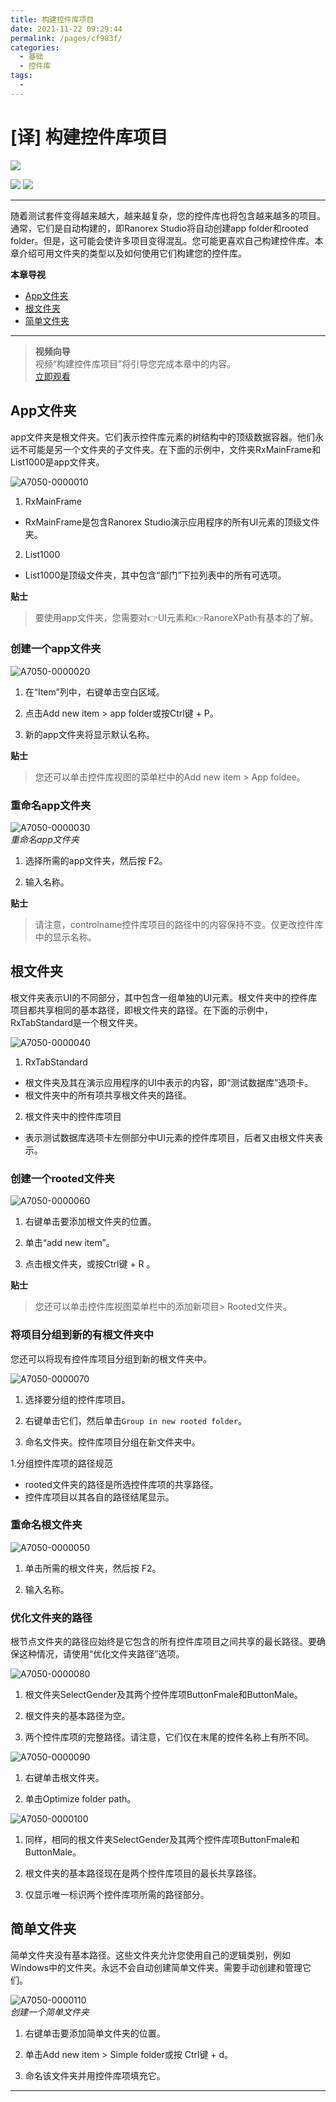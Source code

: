 ```yaml
---
title: 构建控件库项目
date: 2021-11-22 09:29:44
permalink: /pages/cf983f/
categories:
  - 基础
  - 控件库
tags:
  - 
---
```

# [译] 构建控件库项目
    

[![](https://img.shields.io/badge/OfficialPage-ClickMe-blue.svg?longCache=true&style=flat-square)][0]  

[![](https://img.shields.io/badge/Translator-TaylorTaurus-42B983.svg?longCache=true&style=flat-square)](https://github.com/taylortaurus) 
![](https://img.shields.io/badge/TranslateTime-2019年9月9日-green.svg?longCache=true&style=flat-square)

---
 随着测试套件变得越来越大，越来越复杂，您的控件库也将包含越来越多的项目。通常，它们是自动构建的，即Ranorex Studio将自动创建app folder和rooted folder。但是，这可能会使许多项目变得混乱。您可能更喜欢自己构建控件库。本章介绍可用文件夹的类型以及如何使用它们构建您的控件库。

 
**本章导视**


- [App文件夹](#App文件夹)
- [根文件夹](#根文件夹)
- [简单文件夹](#简单文件夹)



---

>**视频向导**      
视频“构建控件库项目”将引导您完成本章中的内容。    
[立即观看](https://www.youtube.com/embed/qYYEDzw1fuU)

## App文件夹
app文件夹是根文件夹。它们表示控件库元素的树结构中的顶级数据容器。他们永远不可能是另一个文件夹的子文件夹。在下面的示例中，文件夹RxMainFrame和List1000是app文件夹。

![A7050-0000010](https://gitee.com/taylortaurus/RX_UserGuide_GitBook_Picbed/raw/master/Repository/A7050-0000010.png)

1. RxMainFrame

- RxMainFrame是包含Ranorex Studio演示应用程序的所有UI元素的顶级文件夹。
  
2. List1000

- List1000是顶级文件夹，其中包含“部门”下拉列表中的所有可选项。


**贴士**         
>要使用app文件夹，您需要对👉UI元素和👉RanoreXPath有基本的了解。

### **创建一个app文件夹**

![A7050-0000020](https://gitee.com/taylortaurus/RX_UserGuide_GitBook_Picbed/raw/master/Repository/A7050-0000020.png)

1. 在“Item”列中，右键单击空白区域。

2. 点击Add new item > app folder或按Ctrl键 + P。

3. 新的app文件夹将显示默认名称。

**贴士**       
>您还可以单击控件库视图的菜单栏中的Add new item  >  App foldee。

### **重命名app文件夹**

![A7050-0000030](https://gitee.com/taylortaurus/RX_UserGuide_GitBook_Picbed/raw/master/Repository/A7050-0000030.png)     
*重命名app文件夹*

1. 选择所需的app文件夹，然后按 F2。

2. 输入名称。
 
**贴士**          
>请注意，controlname控件库项目的路径中的内容保持不变。仅更改控件库中的显示名称。

## 根文件夹
根文件夹表示UI的不同部分，其中包含一组单独的UI元素。根文件夹中的控件库项目都共享相同的基本路径，即根文件夹的路径。在下面的示例中，  RxTabStandard是一个根文件夹。

![A7050-0000040](https://gitee.com/taylortaurus/RX_UserGuide_GitBook_Picbed/raw/master/Repository/A7050-0000040.png)  

1. RxTabStandard

- 根文件夹及其在演示应用程序的UI中表示的内容，即“测试数据库”选项卡。
- 根文件夹中的所有项共享根文件夹的路径。
2. 根文件夹中的控件库项目

- 表示测试数据库选项卡左侧部分中UI元素的控件库项目，后者又由根文件夹表示。

### **创建一个rooted文件夹** 

![A7050-0000060](https://gitee.com/taylortaurus/RX_UserGuide_GitBook_Picbed/raw/master/Repository/A7050-0000060.png)


1. 右键单击要添加根文件夹的位置。

2. 单击“add new item”。

3. 点击根文件夹，或按Ctrl键 + R 。

**贴士**        
>您还可以单击控件库视图菜单栏中的添加新项目> Rooted文件夹。

### **将项目分组到新的有根文件夹中**

您还可以将现有控件库项目分组到新的根文件夹中。

![A7050-0000070](https://gitee.com/taylortaurus/RX_UserGuide_GitBook_Picbed/raw/master/Repository/A7050-0000070.png)

1. 选择要分组的控件库项目。

2. 右键单击它们，然后单击`Group in new rooted folder`。

3. 命名文件夹。控件库项目分组在新文件夹中。

1.分组控件库项的路径规范

- rooted文件夹的路径是所选控件库项的共享路径。
- 控件库项目以其各自的路径结尾显示。



### **重命名根文件夹**

![A7050-0000050](https://gitee.com/taylortaurus/RX_UserGuide_GitBook_Picbed/raw/master/Repository/A7050-0000050.png)


1. 单击所需的根文件夹，然后按 F2。

2. 输入名称。

### **优化文件夹的路径**
根节点文件夹的路径应始终是它包含的所有控件库项目之间共享的最长路径。要确保这种情况，请使用“优化文件夹路径”选项。

![A7050-0000080](https://gitee.com/taylortaurus/RX_UserGuide_GitBook_Picbed/raw/master/Repository/A7050-0000080.png)

1. 根文件夹SelectGender及其两个控件库项ButtonFmale和ButtonMale。

2. 根文件夹的基本路径为空。

3. 两个控件库项的完整路径。请注意，它们仅在末尾的控件名称上有所不同。

![A7050-0000090](https://gitee.com/taylortaurus/RX_UserGuide_GitBook_Picbed/raw/master/Repository/A7050-0000090.png)

1. 右键单击根文件夹。

2. 单击Optimize folder path。

![A7050-0000100](https://gitee.com/taylortaurus/RX_UserGuide_GitBook_Picbed/raw/master/Repository/A7050-0000100.png)

1. 同样，相同的根文件夹SelectGender及其两个控件库项ButtonFmale和ButtonMale。

2. 根文件夹的基本路径现在是两个控件库项目的最长共享路径。

3. 仅显示唯一标识两个控件库项所需的路径部分。

## 简单文件夹
简单文件夹没有基本路径。这些文件夹允许您使用自己的逻辑类别，例如Windows中的文件夹。永远不会自动创建简单文件夹。需要手动创建和管理它们。

![A7050-0000110](https://gitee.com/taylortaurus/RX_UserGuide_GitBook_Picbed/raw/master/Repository/A7050-0000110.png)         
*创建一个简单文件夹*

1. 右键单击要添加简单文件夹的位置。

2. 单击Add new item > Simple folder或按 Ctrl键 + d。

3. 命名该文件夹并用控件库项填充它。

---

<!-- [👈管理控件库项目][1]&emsp;&emsp;&emsp;&emsp;&emsp;&emsp;&emsp;&emsp;&emsp;&emsp;&emsp;&emsp;&emsp;&emsp;&emsp;&emsp;&emsp;&emsp;&emsp;&emsp;&emsp;&emsp;&emsp;&emsp;&emsp;&emsp;&emsp;&emsp;&emsp;&emsp;&emsp;&emsp;[清理控件库👉][2] -->

[0]: https://www.ranorex.com/help/latest/ranorex-studio-fundamentals/repository/structuring-repository-items/

[1]:/pages/8809e5/
[2]:/pages/72a742/